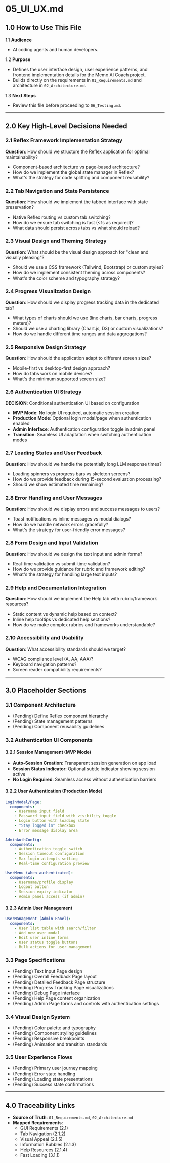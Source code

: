 # 05_UI_UX.md

## 1.0 How to Use This File

1.1 **Audience**
- AI coding agents and human developers.

1.2 **Purpose**
- Defines the user interface design, user experience patterns, and frontend implementation details for the Memo AI Coach project.
- Builds directly on the requirements in `01_Requirements.md` and architecture in `02_Architecture.md`.

1.3 **Next Steps**
- Review this file before proceeding to `06_Testing.md`.

---

## 2.0 Key High-Level Decisions Needed

### 2.1 Reflex Framework Implementation Strategy
**Question**: How should we structure the Reflex application for optimal maintainability?
- Component-based architecture vs page-based architecture?
- How do we implement the global state manager in Reflex?
- What's the strategy for code splitting and component reusability?

### 2.2 Tab Navigation and State Persistence
**Question**: How should we implement the tabbed interface with state preservation?
- Native Reflex routing vs custom tab switching?
- How do we ensure tab switching is fast (<1s as required)?
- What data should persist across tabs vs what should reload?

### 2.3 Visual Design and Theming Strategy
**Question**: What should be the visual design approach for "clean and visually pleasing"?
- Should we use a CSS framework (Tailwind, Bootstrap) or custom styles?
- How do we implement consistent theming across components?
- What's the color scheme and typography strategy?

### 2.4 Progress Visualization Design
**Question**: How should we display progress tracking data in the dedicated tab?
- What types of charts should we use (line charts, bar charts, progress meters)?
- Should we use a charting library (Chart.js, D3) or custom visualizations?
- How do we handle different time ranges and data aggregations?

### 2.5 Responsive Design Strategy
**Question**: How should the application adapt to different screen sizes?
- Mobile-first vs desktop-first design approach?
- How do tabs work on mobile devices?
- What's the minimum supported screen size?

### 2.6 Authentication UI Strategy
**DECISION**: Conditional authentication UI based on configuration
- **MVP Mode**: No login UI required, automatic session creation
- **Production Mode**: Optional login modal/page when authentication enabled
- **Admin Interface**: Authentication configuration toggle in admin panel
- **Transition**: Seamless UI adaptation when switching authentication modes

### 2.7 Loading States and User Feedback
**Question**: How should we handle the potentially long LLM response times?
- Loading spinners vs progress bars vs skeleton screens?
- How do we provide feedback during 15-second evaluation processing?
- Should we show estimated time remaining?

### 2.8 Error Handling and User Messages
**Question**: How should we display errors and success messages to users?
- Toast notifications vs inline messages vs modal dialogs?
- How do we handle network errors gracefully?
- What's the strategy for user-friendly error messages?

### 2.8 Form Design and Input Validation
**Question**: How should we design the text input and admin forms?
- Real-time validation vs submit-time validation?
- How do we provide guidance for rubric and framework editing?
- What's the strategy for handling large text inputs?

### 2.9 Help and Documentation Integration
**Question**: How should we implement the Help tab with rubric/framework resources?
- Static content vs dynamic help based on context?
- Inline help tooltips vs dedicated help sections?
- How do we make complex rubrics and frameworks understandable?

### 2.10 Accessibility and Usability
**Question**: What accessibility standards should we target?
- WCAG compliance level (A, AA, AAA)?
- Keyboard navigation patterns?
- Screen reader compatibility requirements?

---

## 3.0 Placeholder Sections

### 3.1 Component Architecture
- (Pending) Define Reflex component hierarchy
- (Pending) State management patterns
- (Pending) Component reusability guidelines

### 3.2 Authentication UI Components

#### 3.2.1 Session Management (MVP Mode)
- **Auto-Session Creation**: Transparent session generation on app load
- **Session Status Indicator**: Optional subtle indicator showing session active
- **No Login Required**: Seamless access without authentication barriers

#### 3.2.2 User Authentication (Production Mode)
```yaml
LoginModal/Page:
  components:
    - Username input field
    - Password input field with visibility toggle
    - Login button with loading state
    - "Stay logged in" checkbox
    - Error message display area
  
AdminAuthConfig:
  components:
    - Authentication toggle switch
    - Session timeout configuration
    - Max login attempts setting
    - Real-time configuration preview
    
UserMenu (when authenticated):
  components:
    - Username/profile display
    - Logout button
    - Session expiry indicator
    - Admin panel access (if admin)
```

#### 3.2.3 Admin User Management
```yaml
UserManagement (Admin Panel):
  components:
    - User list table with search/filter
    - Add new user modal
    - Edit user inline forms
    - User status toggle buttons
    - Bulk actions for user management
```

### 3.3 Page Specifications
- (Pending) Text Input Page design
- (Pending) Overall Feedback Page layout
- (Pending) Detailed Feedback Page structure
- (Pending) Progress Tracking Page visualizations
- (Pending) Debug Page interface
- (Pending) Help Page content organization
- (Pending) Admin Page forms and controls with authentication settings

### 3.4 Visual Design System
- (Pending) Color palette and typography
- (Pending) Component styling guidelines
- (Pending) Responsive breakpoints
- (Pending) Animation and transition standards

### 3.5 User Experience Flows
- (Pending) Primary user journey mapping
- (Pending) Error state handling
- (Pending) Loading state presentations
- (Pending) Success state confirmations

---

## 4.0 Traceability Links

- **Source of Truth**: `01_Requirements.md`, `02_Architecture.md`
- **Mapped Requirements**: 
  - GUI Requirements (2.1)
  - Tab Navigation (2.1.2)
  - Visual Appeal (2.1.5)
  - Information Bubbles (2.1.3)
  - Help Resources (2.1.4)
  - Fast Loading (3.1.1)
